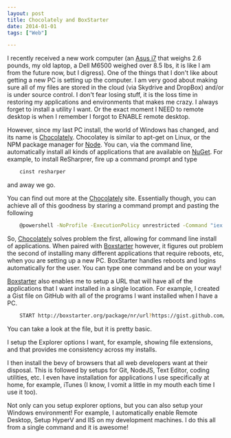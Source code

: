```yaml
---
layout: post
title: Chocolately and BoxStarter
date: 2014-01-01
tags: ["Web"]

---
```


I recently received a new work computer (an [Asus i7](http://www.asus.com/Notebooks_Ultrabooks/ASUS_ZENBOOK_UX301LA/) that
weighs 2.6 pounds, my old laptop, a Dell M6500 weighed over 8.5 lbs, it is like I am from the future now, but I digress).
One of the things that I don't like about getting a new PC is setting up the computer. I am very good about making sure
all of my files are stored in the cloud (via Skydrive and DropBox) and/or is under source control. I don't fear losing stuff, it
is the loss time in restoring my applications and environments that makes me crazy. I always forget to install a utility
I want. Or the exact moment I NEED to remote desktop is when I remember I forgot to ENABLE remote desktop.

However, since my last PC install, the world of Windows has changed, and its name is [Chocolately](http://chocolatey.org/).
Chocolatey is similar to apt-get on Linux, or the NPM package manager for [Node](http://www.nodejs.org). You can, via
the command line, automatically install all kinds of applications that are available on [NuGet](http://www.nuget.org/).
For example, to install ReSharprer, fire up a command prompt and type

```bash
    cinst resharper
```
and away we go.

You can find out more at the [Chocolately](http://chocolatey.org/) site. Essentially though, you can achieve all of
this goodness by staring a command prompt and pasting the following

```bash
    @powershell -NoProfile -ExecutionPolicy unrestricted -Command "iex ((new-object net.webclient).DownloadString('https://chocolatey.org/install.ps1'))" && SET PATH=%PATH%;%systemdrive%\chocolatey\bin
```

So, [Chocolately](http://chocolatey.org/) solves problem the first, allowing for command line install of applications.
When paired with [Boxstarter](http://boxstarter.org/) however, it figures out problem the second of installing many different
applications that require reboots, etc, when you are setting up a new PC. BoxStarter handles reboots and logins
automatically for the user. You can type one command and be on your way!

[Boxstarter](http://boxstarter.org/) also enables me to setup a URL that will have all of the applications that I want
installed in a single location. For example, I created a Gist file on GitHub with all of the programs I want installed
when I have a PC.

```bash
    START http://boxstarter.org/package/nr/url?https://gist.github.com/jptacek/8099099/raw/f691b3433c09dcd361fca8cc6cfe637ca7521771/boxstarter
```

You can take a look at the file, but it is pretty basic.

I setup the Explorer options I want, for example, showing file extensions, and that provides me consistency across my
installs.

I then install the bevy of browsers that all web developers want at their disposal. This is followed by setups for Git,
NodeJS, Text Editor, coding utilities, etc. I even have installation for applications I use specifically at home, for
example, iTunes (I know, I vomit a little in my mouth each time I use it too).

Not only can you setup explorer options, but you can also setup your Windows environment! For example, I automatically
enable Remote Desktop, Setup HyperV and IIS on my development machines. I do this all from a single command and it
is awesome!
